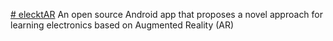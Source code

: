 [# elecktAR](https://openaccess.uoc.edu/handle/10609/138366)
An open source Android app that proposes a novel approach for learning electronics based on Augmented Reality (AR)
